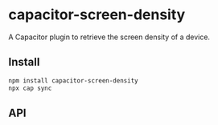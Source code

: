 # capacitor-screen-density

A Capacitor plugin to retrieve the screen density of a device.

## Install

```bash
npm install capacitor-screen-density
npx cap sync
```

## API

<docgen-index></docgen-index>

<docgen-api>
<!-- run docgen to generate docs from the source -->
<!-- More info: https://github.com/ionic-team/capacitor-docgen -->
</docgen-api>
